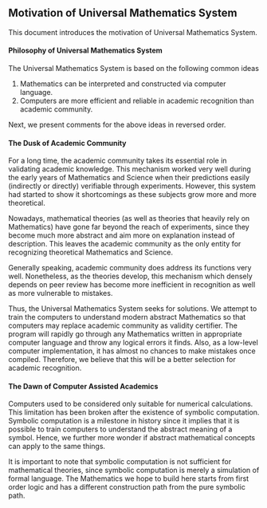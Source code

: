 <!-- Motivation of Universal Mathematics System -->

  <!-- Copyright (C) 2016 Zhang Chang-kai -->
  <!-- Contact via: phy.zhangck@gmail.com -->
  <!-- CC-BY-SA 4.0 International License -->

## Motivation of Universal Mathematics System

This document introduces the motivation of Universal Mathematics System.

#### Philosophy of Universal Mathematics System

The Universal Mathematics System is based on the following common ideas

1. Mathematics can be interpreted and constructed via computer language.
2. Computers are more efficient and reliable in academic recognition than academic community.

Next, we present comments for the above ideas in reversed order.

#### The Dusk of Academic Community

For a long time, the academic community takes its essential role in validating academic knowledge. This mechanism worked very well during the early years of Mathematics and Science when their predictions easily (indirectly or directly) verifiable through experiments. However, this system had started to show it shortcomings as these subjects grow more and more theoretical.

Nowadays, mathematical theories (as well as theories that heavily rely on Mathematics) have gone far beyond the reach of experiments, since they become much more abstract and aim more on explanation instead of description. This leaves the academic community as the only entity for recognizing theoretical Mathematics and Science.

Generally speaking, academic community does address its functions very well. Nonetheless, as the theories develop, this mechanism which densely depends on peer review has become more inefficient in recognition as well as more vulnerable to mistakes.

Thus, the Universal Mathematics System seeks for solutions. We attempt to train the computers to understand modern abstract Mathematics so that computers may replace academic community as validity certifier. The program will rapidly go through any Mathematics written in appropriate computer language and throw any logical errors it finds. Also, as a low-level computer implementation, it has almost no chances to make mistakes once compiled. Therefore, we believe that this will be a better selection for academic recognition.

#### The Dawn of Computer Assisted Academics

Computers used to be considered only suitable for numerical calculations. This limitation has been broken after the existence of symbolic computation. Symbolic computation is a milestone in history since it implies that it is possible to train computers to understand the abstract meaning of a symbol. Hence, we further more wonder if abstract mathematical concepts can apply to the same things.

It is important to note that symbolic computation is not sufficient for mathematical theories, since symbolic computation is merely a simulation of formal language. The Mathematics we hope to build here starts from first order logic and has a different construction path from the pure symbolic path.
